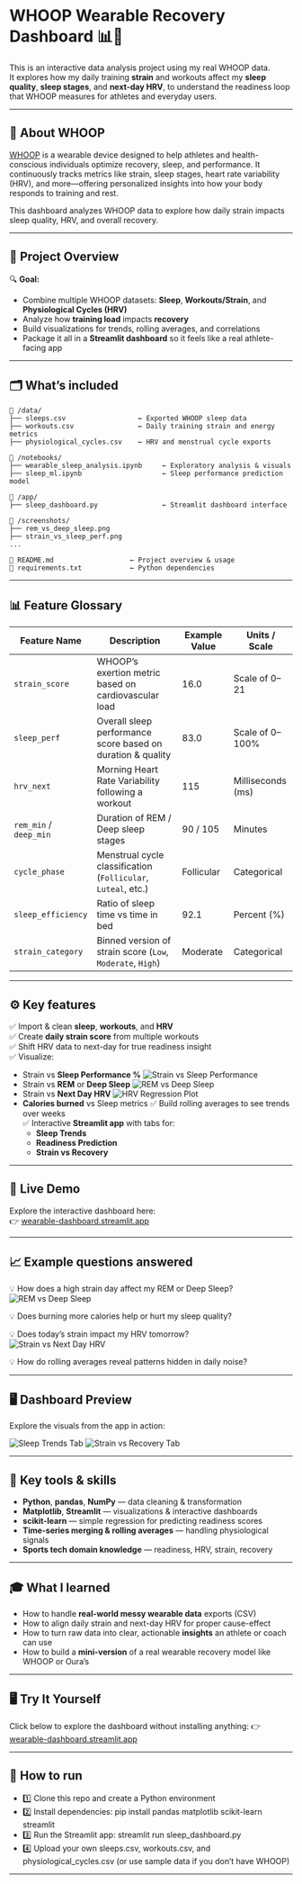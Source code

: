 # WHOOP Wearable Recovery Dashboard 📊💙

This is an interactive data analysis project using my real WHOOP data.  
It explores how my daily training **strain** and workouts affect my **sleep quality**, **sleep stages**, and **next-day HRV**, to understand the readiness loop that WHOOP measures for athletes and everyday users.

---

## 🧠 About WHOOP

[WHOOP](https://www.whoop.com/) is a wearable device designed to help athletes and health-conscious individuals optimize recovery, sleep, and performance. It continuously tracks metrics like strain, sleep stages, heart rate variability (HRV), and more—offering personalized insights into how your body responds to training and rest.

This dashboard analyzes WHOOP data to explore how daily strain impacts sleep quality, HRV, and overall recovery.

---

## 🚀 **Project Overview**

🔍 **Goal:**  
- Combine multiple WHOOP datasets: **Sleep**, **Workouts/Strain**, and **Physiological Cycles (HRV)**
- Analyze how **training load** impacts **recovery**
- Build visualizations for trends, rolling averages, and correlations
- Package it all in a **Streamlit dashboard** so it feels like a real athlete-facing app

---

## 🗂️ **What’s included**

```
📁 /data/
├── sleeps.csv                  ← Exported WHOOP sleep data
├── workouts.csv                ← Daily training strain and energy metrics
├── physiological_cycles.csv    ← HRV and menstrual cycle exports

📁 /notebooks/
├── wearable_sleep_analysis.ipynb     ← Exploratory analysis & visuals
├── sleep_ml.ipynb                    ← Sleep performance prediction model

📁 /app/
├── sleep_dashboard.py                ← Streamlit dashboard interface

📁 /screenshots/
├── rem_vs_deep_sleep.png
├── strain_vs_sleep_perf.png
...

📝 README.md                   ← Project overview & usage
📄 requirements.txt            ← Python dependencies
```


---

## 📊 Feature Glossary

| Feature Name            | Description                                                     | Example Value | Units / Scale       |
|------------------------|------------------------------------------------------------------|---------------|---------------------|
| `strain_score`         | WHOOP’s exertion metric based on cardiovascular load             | 16.0          | Scale of 0–21       |
| `sleep_perf`           | Overall sleep performance score based on duration & quality      | 83.0          | Scale of 0–100%     |
| `hrv_next`             | Morning Heart Rate Variability following a workout               | 115           | Milliseconds (ms)   |
| `rem_min` / `deep_min` | Duration of REM / Deep sleep stages                              | 90 / 105      | Minutes             |
| `cycle_phase`          | Menstrual cycle classification (`Follicular`, `Luteal`, etc.)    | Follicular    | Categorical         |
| `sleep_efficiency`     | Ratio of sleep time vs time in bed                               | 92.1          | Percent (%)         |
| `strain_category`      | Binned version of strain score (`Low`, `Moderate`, `High`)        | Moderate      | Categorical         |

---

## ⚙️ **Key features**

✅ Import & clean **sleep**, **workouts**, and **HRV**  
✅ Create **daily strain score** from multiple workouts  
✅ Shift HRV data to next-day for true readiness insight  
✅ Visualize:
- Strain vs **Sleep Performance %**
![Strain vs Sleep Performance](screenshots/strain_vs_sleep_perf.png)
- Strain vs **REM** or **Deep Sleep**
![REM vs Deep Sleep](screenshots/rem_vs_deep_sleep.png)
- Strain vs **Next Day HRV**
  ![HRV Regression Plot](screenshots/strain_hrv_regression.png)
- **Calories burned** vs Sleep metrics
✅ Build rolling averages to see trends over weeks  
✅ Interactive **Streamlit app** with tabs for:
  - **Sleep Trends**
  - **Readiness Prediction**
  - **Strain vs Recovery**

---

## 🚀 Live Demo

Explore the interactive dashboard here:  
👉 [wearable-dashboard.streamlit.app](https://wearable-dashboard-nitfqisrqchcd2sizgzdzg.streamlit.app/)

---

## 📈 **Example questions answered**

💡 How does a high strain day affect my REM or Deep Sleep? 
![REM vs Deep Sleep](screenshots/rem_vs_deep_sleep.png)

💡 Does burning more calories help or hurt my sleep quality?

💡 Does today’s strain impact my HRV tomorrow?  
![Strain vs Next Day HRV](screenshots/strain_vs_hrv.png)

💡 How do rolling averages reveal patterns hidden in daily noise?

---

## 🖥️ Dashboard Preview

Explore the visuals from the app in action:

![Sleep Trends Tab](screenshots/totalsleepduration.png) 
![Strain vs Recovery Tab](screenshots/strain_vs_sleep_perf.png)

---

## 🧩 **Key tools & skills**

- **Python**, **pandas**, **NumPy** — data cleaning & transformation
- **Matplotlib**, **Streamlit** — visualizations & interactive dashboards
- **scikit-learn** — simple regression for predicting readiness scores
- **Time-series merging & rolling averages** — handling physiological signals
- **Sports tech domain knowledge** — readiness, HRV, strain, recovery

---

## 🎓 **What I learned**

- How to handle **real-world messy wearable data** exports (CSV)
- How to align daily strain and next-day HRV for proper cause-effect
- How to turn raw data into clear, actionable **insights** an athlete or coach can use
- How to build a **mini-version** of a real wearable recovery model like WHOOP or Oura’s

---

## 🖥️ Try It Yourself

Click below to explore the dashboard without installing anything: 
👉 [wearable-dashboard.streamlit.app](https://wearable-dashboard-nitfqisrqchcd2sizgzdzg.streamlit.app/)

---

## 🚀 **How to run**

- 1️⃣ Clone this repo and create a Python environment  
- 2️⃣ Install dependencies:
pip install pandas matplotlib scikit-learn streamlit
- 3️⃣ Run the Streamlit app:
streamlit run sleep_dashboard.py
- 4️⃣ Upload your own sleeps.csv, workouts.csv, and physiological_cycles.csv
(or use sample data if you don’t have WHOOP)


---

